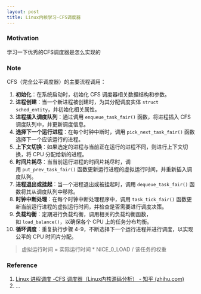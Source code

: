 ```yaml
---
layout: post
title: Linux内核学习-CFS调度器
---
```


### Motivation
学习一下优秀的CFS调度器是怎么实现的

### Note

CFS（完全公平调度器）的主要流程调用：
1. **初始化**：在系统启动时，初始化 CFS 调度器相关数据结构和参数。
2. **进程创建**：当一个新进程被创建时，为其分配调度实体 `struct sched_entity`，并初始化相关属性。
3. **进程插入调度队列**：通过调用 `enqueue_task_fair()` 函数，将进程插入 CFS 调度队列中，并更新调度信息。
4. **选择下一个运行进程**：在每个时钟中断时，调用 `pick_next_task_fair()` 函数选择下一个应该运行的进程。
5. **上下文切换**：如果选定的进程与当前正在运行的进程不同，则进行上下文切换，将 CPU 分配给新的进程。
6. **时间片耗尽**：当当前运行进程的时间片耗尽时，调用 `put_prev_task_fair()` 函数更新运行进程的虚拟运行时间，并重新插入调度队列。
7. **进程退出或挂起**：当一个进程退出或被挂起时，调用 `dequeue_task_fair()` 函数将其从调度队列中移除。
8. **时钟中断处理**：在每个时钟中断处理程序中，调用 `task_tick_fair()` 函数更新当前运行进程的虚拟运行时间，并检查是否需要进行调度决策。
9. **负载均衡**：定期进行负载均衡，调用相关的负载均衡函数，如 `load_balance()`，以确保各个 CPU 上的任务分布均衡。
10. **循环调度**：重复执行步骤 4-9，不断选择下一个运行进程并进行调度，以实现公平的 CPU 时间片分配。


> 虚拟运行时间 = 实际运行时间 * NICE_0_LOAD / 该任务的权重


### Reference

1. [Linux 进程调度 -CFS 调度器（Linux内核源码分析） - 知乎 (zhihu.com)](https://zhuanlan.zhihu.com/p/677657807)
2. ...
